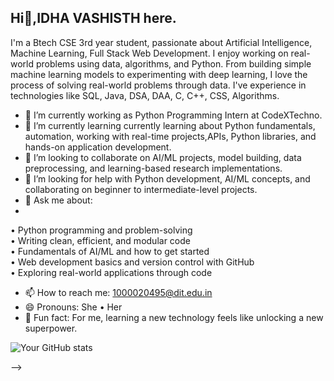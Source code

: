 ## Hi👋,IDHA VASHISTH here.
I'm a Btech CSE 3rd year student, passionate about Artificial Intelligence, Machine Learning, Full Stack Web Development. I enjoy working on real-world problems using data, algorithms, and Python. From building simple machine learning models to experimenting with deep learning, I love the process of solving real-world problems through data. I've experience in technologies like SQL, Java, DSA, DAA, C, C++, CSS, Algorithms.



- 🔭 I’m currently working as Python Programming Intern at CodeXTechno.
- 🌱 I’m currently learning currently learning about Python fundamentals, automation, working with real-time projects,APIs, Python libraries, and hands-on application development.
- 👯 I’m looking to collaborate on AI/ML projects, model building, data preprocessing, and learning-based research implementations.
- 🤔 I’m looking for help with Python development, AI/ML concepts, and collaborating on beginner to intermediate-level projects.
- 💬 Ask me about:
- 
• Python programming and problem-solving  
• Writing clean, efficient, and modular code  
• Fundamentals of AI/ML and how to get started  
• Web development basics and version control with GitHub  
• Exploring real-world applications through code

- 📫 How to reach me: 1000020495@dit.edu.in
- 😄 Pronouns: She • Her
- 🎉 Fun fact: For me, learning a new technology feels like unlocking a new superpower.

![Your GitHub stats](https://github-readme-stats.vercel.app/api?username=rkidha25&show_icons=true&theme=default)

-->
